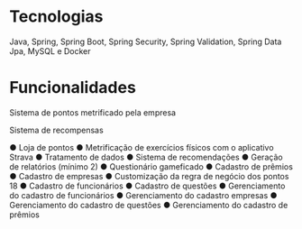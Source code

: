 <h1>Tecnologias</h1>
<p>Java, Spring, Spring Boot, Spring Security, Spring Validation, Spring Data Jpa, MySQL e Docker</p>

<h1>Funcionalidades</h1>
<p>Sistema de pontos metrificado pela empresa</p>
</p>Sistema de recompensas</p>
● Loja de pontos
● Metrificação de exercícios físicos com o aplicativo Strava
● Tratamento de dados
● Sistema de recomendações
● Geração de relatórios (mínimo 2)
● Questionário gameficado
● Cadastro de prêmios
● Cadastro de empresas
● Customização da regra de negócio dos pontos
18
● Cadastro de funcionários
● Cadastro de questões
● Gerenciamento do cadastro de funcionários
● Gerenciamento do cadastro empresas
● Gerenciamento do cadastro de questões
● Gerenciamento do cadastro de prêmios
